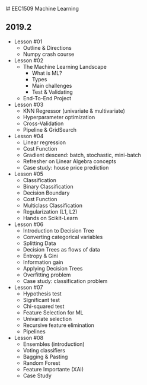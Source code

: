 l# EEC1509 Machine Learning 
## 2019.2

- Lesson #01
	- Outline & Directions
	- Numpy crash course
- Lesson #02
	- The Machine Learning Landscape
		- What is ML?
		- Types
		- Main challenges
		- Test & Validating
	- End-To-End Project
- Lesson #03
	- KNN Regressor (univariate & multivariate)
	- Hyperparameter optimization
	- Cross-Validation
	- Pipeline & GridSearch
- Lesson #04
	- Linear regression 
	- Cost Function
	- Gradient descend: batch, stochastic, mini-batch
	- Refresher on Linear Algebra concepts
	- Case study: house price prediction
- Lesson #05
	- Classification
	- Binary Classification
	- Decision Boundary
	- Cost Function 
	- Multiclass Classification
	- Regularization (L1, L2)
	- Hands on Scikit-Learn
- Lesson #06
	- Introduction to Decision Tree
	- Converting categorical variables
	- Splitting Data
	- Decision Trees as flows of data
	- Entropy & Gini
	- Information gain
	- Applying Decision Trees
	- Overfitting problem
	- Case study: classification problem
- Lesson #07
	- Hypothesis test
	- Significant test
	- Chi-squared test
	- Feature Selection for ML
	- Univariate selection
	- Recursive feature elimination
	- Pipelines
- Lesson #08
	- Ensembles (introduction)
	- Voting classifiers
	- Bagging & Pasting
	- Random Forest
	- Feature Importante (XAI)
	- Case Study






